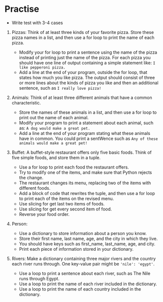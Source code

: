 # Practise

* Write test with 3-4 cases

1. Pizzas:
Think of at least three kinds of your favorite pizza. 
Store these pizza names in a list, and then use a for loop to print the name of each pizza.
    * Modify your for loop to print a sentence using the name of the pizza 
    instead of printing just the name of the pizza. 
    For each pizza you should have one line of output containing a simple statement like:
    `I like pepperoni pizza.`
    * Add a line at the end of your program, outside the for loop, 
    that states how much you like pizza. 
    The output should consist of three or more lines about the kinds of pizza you 
    like and then an additional sentence, such as `I really love pizza!`

2. Animals: Think of at least three different animals that have a common characteristic. 
    * Store the names of these animals in a list, and then use a for loop to print out the name of each animal.
    * Modify your program to print a statement about each animal, such as: `A dog would make a great pet.`
    * Add a line at the end of your program stating what these animals have in common. 
    You could print a sentWence such as `Any of these animals would make a great pet!`

3. Buffet: 
A buffet-style restaurant offers only five basic foods. 
Think of five simple foods, and store them in a tuple.
    * Use a for loop to print each food the restaurant offers.
    * Try to modify one of the items, and make sure that Python rejects the change.
    * The restaurant changes its menu, replacing two of the items with different foods. 
    * Add a block of code that rewrites the tuple, and then use a for loop to print each of the items on the revised menu.
    * Use slicing for get last two items of foods.
    * Use slicing for get every second item of food.
    * Reverse your food order.

4. Person: 
    * Use a dictionary to store information about a person you know. 
    * Store their first name, last name, age, and the city in which they live. 
    * You should have keys such as first_name, last_name, age, and city. 
    * Print each piece of information stored in your dictionary.

5. Rivers: 
Make a dictionary containing three major rivers and the country each river runs through. 
One key-value pair might be `'nile': 'egypt'`.
    * Use a loop to print a sentence about each river, such as The Nile runs through Egypt.
    * Use a loop to print the name of each river included in the dictionary.
    * Use a loop to print the name of each country included in the dictionary.